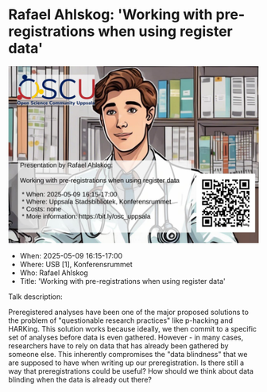 # Rafael Ahlskog: 'Working with pre-registrations when using register data'

![2025-05-09 Rafael Ahlskog](poster.jpg)

- When: 2025-05-09 16:15-17:00
- Where: USB [1], Konferensrummet
- Who: Rafael Ahlskog
- Title: 'Working with pre-registrations when using register data'

Talk description:

Preregistered analyses have been one of the major proposed solutions to the
problem of "questionable research practices" like p-hacking and HARKing.
This solution works because ideally, we then commit to a specific set of
analyses before data is even gathered. However - in many cases, researchers
have to rely on data that has already been gathered by someone else. This
inherently compromises the "data blindness" that we are supposed to have when
writing up our preregistration. Is there still a way that preregistrations
could be useful? How should we think about data blinding when the data is
already out there?

